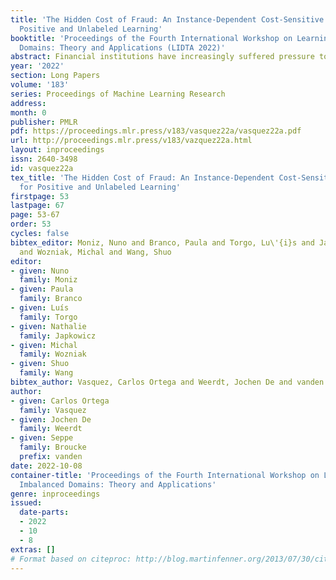 ```yaml
---
title: 'The Hidden Cost of Fraud: An Instance-Dependent Cost-Sensitive Approach for
  Positive and Unlabeled Learning'
booktitle: 'Proceedings of the Fourth International Workshop on Learning with Imbalanced
  Domains: Theory and Applications (LIDTA 2022)'
abstract: Financial institutions have increasingly suffered pressure to implement better and faster fraud detection systems to minimize the cost of fraud. This issue has attracted attention from the literature over recent years. Despite the practical relevance, few works have considered label uncertainty in fraud detection. The incomplete label information naturally arises because fraudsters strive to go undetected. Most fraud detection systems operate by spending more resources to investigate only few suspicious cases and quickly process the rest as unsuspicious. That is, we only have positive label information of some fraudsters whereas the rest of the positives, together with legitimate non-fraudsters, remain unlabeled. This setting is referred to as learning from positive and unlabeled data, or PU learning. Besides the issue of undetected fraudsters, fraud detection is commonly regarded as a cost-sensitive classification task in which the misclassification cost can substantially vary between examples. Thus, this work introduces a novel technique that integrates PU learning and the instance-dependent cost-sensitive framework: PU-CSBoost. PU-CSBoost can directly minimize financial loss through an instance-dependent cost measure that also incorporates the misclassification cost due to hidden fraudsters. Our empirical analysis compares PU-CSBoost with CSBoost, its non-PU counterpart, and other PU techniques specialized in imbalanced learning. The experimental results emphasize the PU-CSBoost's potential to diminish financial losses under the PU setting. Moreover, the results suggest a quick drop in cost-sensitive performance by CSBoost when hidden fraudsters are present. Thus, ignoring the issue of hidden fraudsters can lead to an underwhelming performance in cost savings for techniques based on the cost-sensitive framework.
year: '2022'
section: Long Papers
volume: '183'
series: Proceedings of Machine Learning Research
address:
month: 0
publisher: PMLR
pdf: https://proceedings.mlr.press/v183/vasquez22a/vasquez22a.pdf
url: http://proceedings.mlr.press/v183/vazquez22a.html
layout: inproceedings
issn: 2640-3498
id: vasquez22a
tex_title: 'The Hidden Cost of Fraud: An Instance-Dependent Cost-Sensitive Approach
  for Positive and Unlabeled Learning'
firstpage: 53
lastpage: 67
page: 53-67
order: 53
cycles: false
bibtex_editor: Moniz, Nuno and Branco, Paula and Torgo, Lu\'{i}s and Japkowicz, Nathalie
  and Wozniak, Michal and Wang, Shuo
editor:
- given: Nuno
  family: Moniz
- given: Paula
  family: Branco
- given: Luís
  family: Torgo
- given: Nathalie
  family: Japkowicz
- given: Michal
  family: Wozniak
- given: Shuo
  family: Wang
bibtex_author: Vasquez, Carlos Ortega and Weerdt, Jochen De and vanden Broucke, Seppe
author:
- given: Carlos Ortega
  family: Vasquez
- given: Jochen De
  family: Weerdt
- given: Seppe
  family: Broucke
  prefix: vanden
date: 2022-10-08
container-title: 'Proceedings of the Fourth International Workshop on Learning with
  Imbalanced Domains: Theory and Applications'
genre: inproceedings
issued:
  date-parts:
  - 2022
  - 10
  - 8
extras: []
# Format based on citeproc: http://blog.martinfenner.org/2013/07/30/citeproc-yaml-for-bibliographies/
---
```

